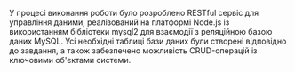 У процесі виконання роботи було розроблено RESTful сервіс для управління даними, реалізований на платформі Node.js із використанням бібліотеки mysql2 для взаємодії з реляційною базою даних MySQL. Усі необхідні таблиці бази даних були створені відповідно до завдання, а також забезпечено можливість CRUD-операцій із ключовими об'єктами системи.
